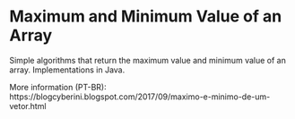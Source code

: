 <h1>Maximum and Minimum Value of an Array</h1>
<p>Simple algorithms that return the maximum value and minimum value of an array. Implementations in Java.</p>
<p>More information (PT-BR): https://blogcyberini.blogspot.com/2017/09/maximo-e-minimo-de-um-vetor.html</p>
